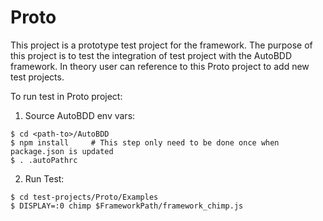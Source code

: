 # Proto

This project is a prototype test project for the framework. The purpose of this project is to test the integration of test project with the AutoBDD framework. In theory user can reference to this Proto project to add new test projects.

To run test in Proto project:

1. Source AutoBDD env vars:
```
$ cd <path-to>/AutoBDD
$ npm install     # This step only need to be done once when package.json is updated
$ . .autoPathrc
```
2. Run Test:
```
$ cd test-projects/Proto/Examples
$ DISPLAY=:0 chimp $FrameworkPath/framework_chimp.js
```
